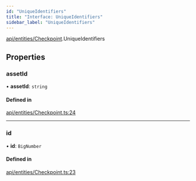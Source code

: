 ```yaml
---
id: "UniqueIdentifiers"
title: "Interface: UniqueIdentifiers"
sidebar_label: "UniqueIdentifiers"
---
```


[api/entities/Checkpoint](../../../../../modules/API/Entities/Checkpoint/Checkpoint.md).UniqueIdentifiers

## Properties

### assetId

• **assetId**: `string`

#### Defined in

[api/entities/Checkpoint.ts:24](https://github.com/PolymeshAssociation/polymesh-sdk/blob/c53723bab/src/api/entities/Checkpoint.ts#L24)

___

### id

• **id**: `BigNumber`

#### Defined in

[api/entities/Checkpoint.ts:23](https://github.com/PolymeshAssociation/polymesh-sdk/blob/c53723bab/src/api/entities/Checkpoint.ts#L23)
